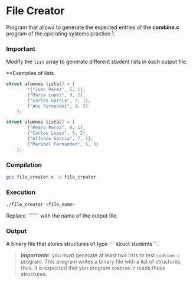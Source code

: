# File Creator

Program that allows to generate the expected entries of the **combine.c** program of the operating systems practice 1.


### Important
Modify the ``list`` array to generate different student lists in each output file.

**Examples of lists

```c
struct alumnos lista[] = {
        *{"Juan Perez", 5, 1},
        {"Maria Lopez", 9, 2},
        {"Carlos Garcia", 7, 1},
        {"Ana Fernandez", 4, 3}
    };
```

```c
struct alumnos lista[] = {
        {"Pedro Perez", 8, 1},
        {"Carlos Lopez", 9, 2},
        {"Alfonos Garcia", 7, 1},
        {"Maribel Fernandez", 5, 3}
    };
```

### Compilation
```bash
gcc file_creator.c -o file_creator
```

### Execution
```bash
./file_creator <file_name>
```

Replace ````<filename>``` with the name of the output file.

### Output
A binary file that stores structures of type ````struct students```. 

> ***Importante***: you must generate at least two lists to test ```combine.c``` program. This program writes a binary file with a list of structures, thus, it is expected that you program  ```combine.c``` reads these structures.